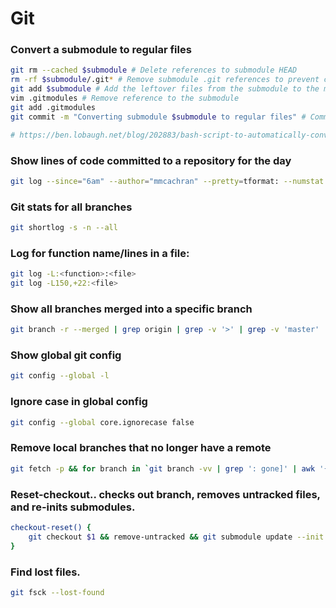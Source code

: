 # Git

### Convert a submodule to regular files
``` bash
git rm --cached $submodule # Delete references to submodule HEAD
rm -rf $submodule/.git* # Remove submodule .git references to prevent confusion from main repo 
git add $submodule # Add the leftover files from the submodule to the main repo 
vim .gitmodules # Remove reference to the submodule 
git add .gitmodules  
git commit -m "Converting submodule $submodule to regular files" # Commit the new regular files!

# https://ben.lobaugh.net/blog/202883/bash-script-to-automatically-convert-git-submodules-to-regular-files
```

### Show lines of code committed to a repository for the day
``` bash
git log --since="6am" --author="mmcachran" --pretty=tformat: --numstat | awk '{ add += $1; subs += $2; loc += $1 - $2 } END { printf "added lines: %s, removed lines: %s, total lines: %s\n", add, subs, loc }' -
```

### Git stats for all branches
``` bash
git shortlog -s -n --all
```

### Log for function name/lines in a file:
``` bash
git log -L:<function>:<file>
git log -L150,+22:<file>
```

### Show all branches merged into a specific branch
``` bash
git branch -r --merged | grep origin | grep -v '>' | grep -v 'master' | xargs -L1
```

### Show global git config
``` bash 
git config --global -l 
```

### Ignore case in global config
``` bash
git config --global core.ignorecase false
```

### Remove local branches that no longer have a remote
``` bash
git fetch -p && for branch in `git branch -vv | grep ': gone]' | awk '{print $1}'`; do git branch -D $branch; done
```

### Reset-checkout.. checks out branch, removes untracked files, and re-inits submodules.
``` bash
checkout-reset() {
	git checkout $1 && remove-untracked && git submodule update --init --recursive
}
```

### Find lost files.
``` bash
git fsck --lost-found
```
